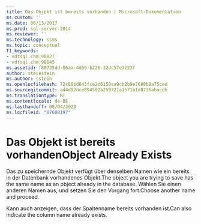 ```yaml
---
title: Das Objekt ist bereits vorhanden | Microsoft-Dokumentation
ms.custom: ''
ms.date: 06/13/2017
ms.prod: sql-server-2014
ms.reviewer: ''
ms.technology: ssms
ms.topic: conceptual
f1_keywords:
- vdtsql.chm:98827
- vdtsql.chm:98845
ms.assetid: f80735dd-06aa-4d69-b226-32dc57e3223f
author: stevestein
ms.author: sstein
ms.openlocfilehash: 72c80bd643fce2d6150ca9cb2b9e7688b8a75ced
ms.sourcegitcommit: ad4d92dce894592a259721a1571b1d8736abacdb
ms.translationtype: MT
ms.contentlocale: de-DE
ms.lasthandoff: 08/04/2020
ms.locfileid: "87608197"
---
```

# <a name="object-already-exists"></a><span data-ttu-id="2d569-102">Das Objekt ist bereits vorhanden</span><span class="sxs-lookup"><span data-stu-id="2d569-102">Object Already Exists</span></span>
  <span data-ttu-id="2d569-103">Das zu speichernde Objekt verfügt über denselben Namen wie ein bereits in der Datenbank vorhandenes Objekt.</span><span class="sxs-lookup"><span data-stu-id="2d569-103">The object you are trying to save has the same name as an object already in the database.</span></span> <span data-ttu-id="2d569-104">Wählen Sie einen anderen Namen aus, und setzen Sie den Vorgang fort.</span><span class="sxs-lookup"><span data-stu-id="2d569-104">Choose another name and proceed.</span></span>  
  
 <span data-ttu-id="2d569-105">Kann auch anzeigen, dass der Spaltenname bereits vorhanden ist.</span><span class="sxs-lookup"><span data-stu-id="2d569-105">Can also indicate the column name already exists.</span></span>  
  
  
